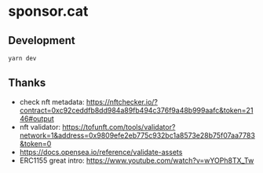 # sponsor.cat

## Development
```bash
yarn dev
```
## Thanks

- check nft metadata: https://nftchecker.io/?contract=0xc92ceddfb8dd984a89fb494c376f9a48b999aafc&token=2146#output
- nft validator: https://tofunft.com/tools/validator?network=1&address=0x9809efe2eb775c932bc1a8573e28b75f07aa7783&token=0
- https://docs.opensea.io/reference/validate-assets
- ERC1155 great intro: https://www.youtube.com/watch?v=wYOPh8TX_Tw
